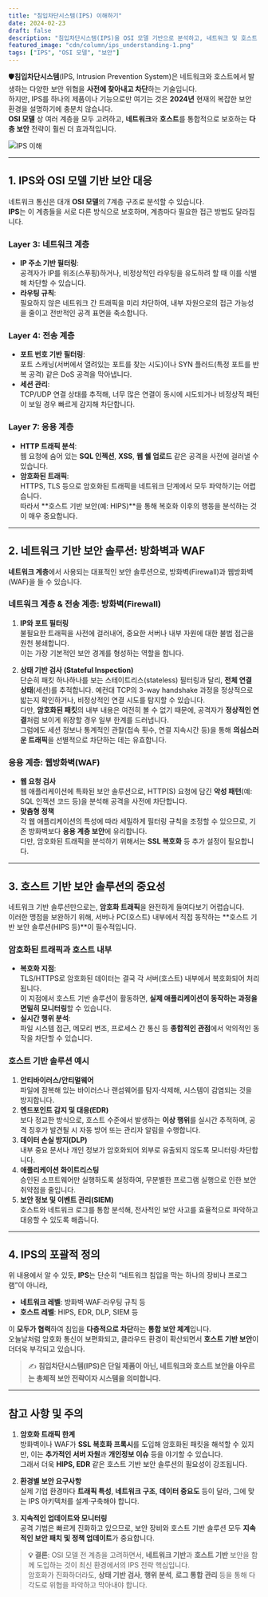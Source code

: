```yaml
---
title: "침입차단시스템(IPS) 이해하기"
date: 2024-02-23
draft: false
description: "침입차단시스템(IPS)을 OSI 모델 기반으로 분석하고, 네트워크 및 호스트 보안의 포괄적 전략으로 이해합니다."
featured_image: "cdn/column/ips_understanding-1.png"
tags: ["IPS", "OSI 모델", "보안"]
---
```


🛡️**침입차단시스템**(IPS, Intrusion Prevention System)은 네트워크와 호스트에서 발생하는 다양한 보안 위협을 **사전에 찾아내고 차단**하는 기술입니다.  
하지만, IPS를 하나의 제품이나 기능으로만 여기는 것은 **2024년** 현재의 복잡한 보안 환경을 설명하기에 충분치 않습니다.  
**OSI 모델** 상 여러 계층을 모두 고려하고, **네트워크**와 **호스트**를 통합적으로 보호하는 **다층 보안** 전략이 훨씬 더 효과적입니다.

![IPS 이해](https://blog.plura.io/cdn/column/ips_understanding-1.png)

<!--more-->

---

## 1. IPS와 OSI 모델 기반 보안 대응
네트워크 통신은 대개 **OSI 모델**의 7계층 구조로 분석할 수 있습니다.  
**IPS**는 이 계층들을 서로 다른 방식으로 보호하며, 계층마다 필요한 접근 방법도 달라집니다.

### Layer 3: 네트워크 계층
- **IP 주소 기반 필터링**:  
  공격자가 IP를 위조(스푸핑)하거나, 비정상적인 라우팅을 유도하려 할 때 이를 식별해 차단할 수 있습니다.
- **라우팅 규칙**:  
  필요하지 않은 네트워크 간 트래픽을 미리 차단하여, 내부 자원으로의 접근 가능성을 줄이고 전반적인 공격 표면을 축소합니다.

### Layer 4: 전송 계층
- **포트 번호 기반 필터링**:  
  포트 스캐닝(서버에서 열려있는 포트를 찾는 시도)이나 SYN 플러드(특정 포트를 반복 공격) 같은 DoS 공격을 막아냅니다.
- **세션 관리**:  
  TCP/UDP 연결 상태를 추적해, 너무 많은 연결이 동시에 시도되거나 비정상적 패턴이 보일 경우 빠르게 감지해 차단합니다.

### Layer 7: 응용 계층
- **HTTP 트래픽 분석**:  
  웹 요청에 숨어 있는 **SQL 인젝션**, **XSS**, **웹 쉘 업로드** 같은 공격을 사전에 걸러낼 수 있습니다.
- **암호화된 트래픽**:  
  HTTPS, TLS 등으로 암호화된 트래픽을 네트워크 단계에서 모두 파악하기는 어렵습니다.  
  따라서 **호스트 기반 보안(예: HIPS)**을 통해 복호화 이후의 행동을 분석하는 것이 매우 중요합니다.

---

## 2. 네트워크 기반 보안 솔루션: 방화벽과 WAF
**네트워크 계층**에서 사용되는 대표적인 보안 솔루션으로, 방화벽(Firewall)과 웹방화벽(WAF)을 들 수 있습니다.

### 네트워크 계층 & 전송 계층: 방화벽(Firewall)
1. **IP와 포트 필터링**  
   불필요한 트래픽을 사전에 걸러내어, 중요한 서버나 내부 자원에 대한 불법 접근을 원천 봉쇄합니다.  
   이는 가장 기본적인 보안 경계를 형성하는 역할을 합니다.

2. **상태 기반 검사 (Stateful Inspection)**  
   단순히 패킷 하나하나를 보는 스테이트리스(stateless) 필터링과 달리, **전체 연결 상태**(세션)를 추적합니다. 예컨대 TCP의 3-way handshake 과정을 정상적으로 밟는지 확인하거나, 비정상적인 연결 시도를 탐지할 수 있습니다.  
   다만, **암호화된 패킷**의 내부 내용은 여전히 볼 수 없기 때문에, 공격자가 **정상적인 연결**처럼 보이게 위장할 경우 일부 한계를 드러냅니다.  
   그럼에도 세션 정보나 통계적인 관찰(접속 횟수, 연결 지속시간 등)을 통해 **의심스러운 트래픽**을 선별적으로 차단하는 데는 유효합니다.  

### 응용 계층: 웹방화벽(WAF)
- **웹 요청 검사**  
  웹 애플리케이션에 특화된 보안 솔루션으로, HTTP(S) 요청에 담긴 **악성 패턴**(예: SQL 인젝션 코드 등)을 분석해 공격을 사전에 차단합니다.  
- **맞춤형 정책**  
  각 웹 애플리케이션의 특성에 따라 세밀하게 필터링 규칙을 조정할 수 있으므로, 기존 방화벽보다 **응용 계층 보안**에 유리합니다.  
  다만, 암호화된 트래픽을 분석하기 위해서는 **SSL 복호화** 등 추가 설정이 필요합니다.

---

## 3. 호스트 기반 보안 솔루션의 중요성
네트워크 기반 솔루션만으로는, **암호화 트래픽**을 완전하게 들여다보기 어렵습니다.  
이러한 맹점을 보완하기 위해, 서버나 PC(호스트) 내부에서 직접 동작하는 **호스트 기반 보안 솔루션(HIPS 등)**이 필수적입니다.

### 암호화된 트래픽과 호스트 내부
- **복호화 지점**:  
  TLS/HTTPS로 암호화된 데이터는 결국 각 서버(호스트) 내부에서 복호화되어 처리됩니다.  
  이 지점에서 호스트 기반 솔루션이 활동하면, **실제 애플리케이션이 동작하는 과정을 면밀히 모니터링**할 수 있습니다.
- **실시간 행위 분석**:  
  파일 시스템 접근, 메모리 변조, 프로세스 간 통신 등 **종합적인 관점**에서 악의적인 동작을 차단할 수 있습니다.

### 호스트 기반 솔루션 예시
1. **안티바이러스/안티멀웨어**  
   파일에 잠복해 있는 바이러스나 랜섬웨어를 탐지·삭제해, 시스템이 감염되는 것을 방지합니다.  
2. **엔드포인트 감지 및 대응(EDR)**  
   보다 정교한 방식으로, 호스트 수준에서 발생하는 **이상 행위**를 실시간 추적하며, 공격 징후가 발견될 시 자동 방어 또는 관리자 알림을 수행합니다.  
3. **데이터 손실 방지(DLP)**  
   내부 중요 문서나 개인 정보가 암호화되어 외부로 유출되지 않도록 모니터링·차단합니다.  
4. **애플리케이션 화이트리스팅**  
   승인된 소프트웨어만 실행하도록 설정하여, 무분별한 프로그램 실행으로 인한 보안 취약점을 줄입니다.  
5. **보안 정보 및 이벤트 관리(SIEM)**  
   호스트와 네트워크 로그를 통합 분석해, 전사적인 보안 사고를 효율적으로 파악하고 대응할 수 있도록 해줍니다.

---

## 4. IPS의 포괄적 정의
위 내용에서 알 수 있듯, **IPS**는 단순히 “네트워크 침입을 막는 하나의 장비나 프로그램”이 아니라,  
- **네트워크 레벨**: 방화벽·WAF·라우팅 규칙 등  
- **호스트 레벨**: HIPS, EDR, DLP, SIEM 등  

이 **모두가 협력**하여 침입을 **다층적으로 차단**하는 **통합 보안 체계**입니다.  
오늘날처럼 암호화 통신이 보편화되고, 클라우드 환경이 확산되면서 **호스트 기반 보안**이 더더욱 부각되고 있습니다.

> ✍️ **침입차단시스템(IPS)은 단일 제품이 아닌, 네트워크와 호스트 보안을 아우르는 총체적 보안 전략이자 시스템을 의미합니다.**

---

## 참고 사항 및 주의
1. **암호화 트래픽 한계**  
   방화벽이나 WAF가 **SSL 복호화 프록시**를 도입해 암호화된 패킷을 해석할 수 있지만, 이는 **추가적인 서버 자원**과 **개인정보 이슈** 등을 야기할 수 있습니다.  
   그래서 더욱 **HIPS, EDR** 같은 호스트 기반 보안 솔루션의 필요성이 강조됩니다.

2. **환경별 보안 요구사항**  
   실제 기업 환경마다 **트래픽 특성**, **네트워크 구조**, **데이터 중요도** 등이 달라, 그에 맞는 IPS 아키텍처를 설계·구축해야 합니다.

3. **지속적인 업데이트와 모니터링**  
   공격 기법은 빠르게 진화하고 있으므로, 보안 장비와 호스트 기반 솔루션 모두 **지속적인 보안 패치 및 정책 업데이트**가 중요합니다.

> **💡 결론**: OSI 모델 전 계층을 고려하면서, **네트워크 기반**과 **호스트 기반** 보안을 함께 도입하는 것이 최신 환경에서의 IPS 전략 핵심입니다.  
> 암호화가 진화하더라도, **상태 기반 검사**, **행위 분석**, **로그 통합 관리** 등을 통해 다각도로 위협을 파악하고 막아내야 합니다.
